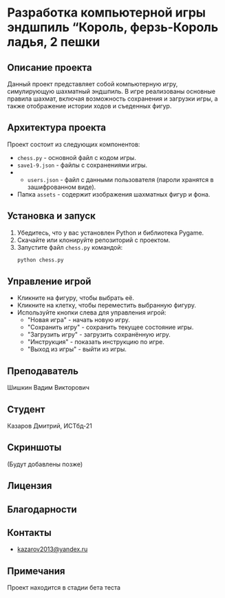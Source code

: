 # Разработка компьютерной игры эндшпиль “Король, ферзь-Король ладья, 2 пешки

## Описание проекта
Данный проект представляет собой компьютерную игру, симулирующую шахматный эндшпиль. В игре реализованы основные правила шахмат, включая возможность сохранения и загрузки игры, а также отображение истории ходов и съеденных фигур.

## Архитектура проекта
Проект состоит из следующих компонентов:
- `chess.py` - основной файл с кодом игры.
- `save1-9.json` - файлы с сохранениями игры.
- - `users.json` - файл с данными пользователя (пароли хранятся в зашифрованном виде).
- Папка `assets` - содержит изображения шахматных фигур и фона.

## Установка и запуск
1. Убедитесь, что у вас установлен Python и библиотека Pygame.
2. Скачайте или клонируйте репозиторий с проектом.
3. Запустите файл `chess.py` командой:
   ```bash
   python chess.py
   ```

## Управление игрой
- Кликните на фигуру, чтобы выбрать её.
- Кликните на клетку, чтобы переместить выбранную фигуру.
- Используйте кнопки слева для управления игрой:
  - "Новая игра" - начать новую игру.
  - "Сохранить игру" - сохранить текущее состояние игры.
  - "Загрузить игру" - загрузить сохранённую игру.
  - "Инструкция" - показать инструкцию по игре.
  - "Выход из игры" - выйти из игры.

## Преподаватель
Шишкин Вадим Викторович

## Студент
Казаров Дмитрий, ИСТбд-21

## Скриншоты
(Будут добавлены позже)

## Лицензия

## Благодарности

## Контакты
- kazarov2013@yandex.ru

## Примечания
Проект находится в стадии бета теста

